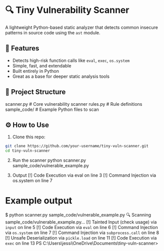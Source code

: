 # 🔍 Tiny Vulnerability Scanner

A lightweight Python-based static analyzer that detects common insecure patterns in source code using the `ast` module.

## 🚀 Features
- Detects high-risk function calls like `eval`, `exec`, `os.system`
- Simple, fast, and extendable
- Built entirely in Python
- Great as a base for deeper static analysis tools

## 📂 Project Structure
scanner.py # Core vulnerability 
scanner rules.py # Rule definitions 
sample_code/ # Example Python files to scan


## ⚙️ How to Use

1. Clone this repo:
```bash
git clone https://github.com/your-username/tiny-vuln-scanner.git
cd tiny-vuln-scanner
```
2. Run the scanner
python scanner.py sample_code/vulnerable_example.py

3. Output
[!] Code Execution via eval on line 3
[!] Command Injection via os.system on line 7

# Example output
$ python scanner.py sample_code/vulnerable_example.py
🔍 Scanning sample_code/vulnerable_example.py...
[!] Tainted Input (check usage) via `input` on line 5
[!] Code Execution via `eval` on line 6
[!] Command Injection via `os.system` on line 7
[!] Command Injection via `subprocess.call` on line 8
[!] Unsafe Deserialization via `pickle.load` on line 11
[!] Code Execution via `exec` on line 13
PS C:\Users\jessi\OneDrive\Documents\tiny-vuln-scanner> 